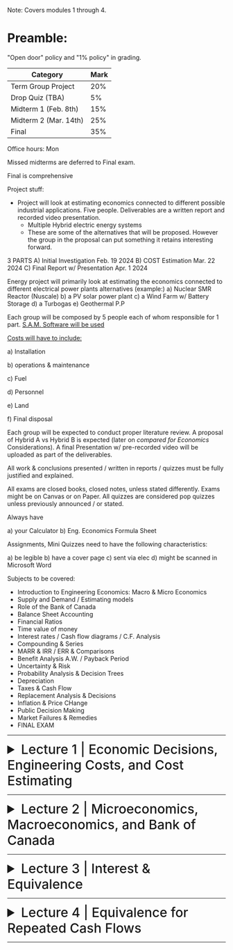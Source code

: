 Note: Covers modules 1 through 4.

# Preamble:

"Open door" policy and "1% policy" in grading.

| Category                     | Mark   |
|------------------------------|--------|
| Term Group Project           | 20%    |
| Drop Quiz (TBA)              | 5%     |
| Midterm 1 (Feb. 8th)         | 15%    |
| Midterm 2 (Mar. 14th)        | 25%    |
| Final                        | 35%    |

Office hours: Mon

Missed midterms are deferred to Final exam.

Final is comprehensive

Project stuff:

- Project will look at estimating economics connected to different possible industrial applications. Five people. Deliverables are a written report and recorded video presentation.
  - Multiple Hybrid electric energy systems
  - These are some of the alternatives that will be proposed. However the group in the proposal can put something it retains interesting forward.
 
3 PARTS
A) Initial Investigation Feb. 19 2024
B) COST Estimation Mar. 22 2024
C) Final Report w/ Presentation Apr. 1 2024

Energy project will primarily look at estimating the economics connected to different electrical power plants alternatives (example:)
a) Nuclear SMR Reactor (Nuscale)
b) a PV solar power plant
c) a Wind Farm w/ Battery Storage
d) a Turbogas
e) Geothermal P.P

Each group will be composed by 5 people each of whom responsible for 1 part. [S.A.M. Software will be used](https://sam.nrel.gov/)

<ins>Costs will have to include:</ins>

a) Installation

b) operations & maintenance

c) Fuel

d) Personnel

e) Land

f) Final disposal

Each group will be expected to conduct proper literature review. A proposal of Hybrid A vs Hybrid B is expected (later on *compared for Economics* Considerations). A final Presentation w/ pre-recorded video will be uploaded as part of the deliverables.

All work & conclusions presented / written in reports / quizzes must be fully justified and explained.

All exams are closed books, closed notes, unless stated differently. Exams might be on Canvas or on Paper. All quizzes are considered pop quizzes unless previously announced / or stated.

Always have

a) your Calculator
b) Eng. Economics Formula Sheet

Assignments, Mini Quizzes need to have the following characteristics:

a) be legible
b) have a cover page
c) sent via elec
d) might be scanned in Microsoft Word

Subjects to be covered:

- Introduction to Engineering Economics: Macro & Micro Economics
- Supply and Demand / Estimating models
- Role of the Bank of Canada
- Balance Sheet Accounting
- Financial Ratios
- Time value of money
- Interest rates / Cash flow diagrams / C.F. Analysis
- Compounding & Series
- MARR & IRR / ERR & Comparisons
- Benefit Analysis A.W. / Payback Period
- Uncertainty & Risk
- Probability Analysis & Decision Trees
- Depreciation
- Taxes & Cash Flow
- Replacement Analysis & Decisions
- Inflation & Price CHange
- Public Decision Making
- Market Failures & Remedies
- FINAL EXAM

---

<details>
  <summary style="font-size: 30px; font-weight: 500; cursor: pointer;">Lecture 1 | Economic Decisions, Engineering Costs, and Cost Estimating</summary>

# A Sea of Problems

Problems can be classified by levels of difficulty
- Simple (do not require much time or effort)
- Intermediate (primarily economic)
- Complex (mix of economic, political, and social/ethical)

# The Role of Engineering Economic Analysis

Engineering economic analysis is most suitable for intermediate problems and the economic aspects of complex problems. Such problems have the following characteristics:

1. The problem is *important* enough to justify serious thought and effort.
2. The problem can't be worked out in one's head-that is, a careful analysis *requires that we organize* the problem and all the various consequences.
3. The problem has economic aspects that are important in reaching a decision.

# The Decision-Making Process

![decision making](../static/EE_1_1.png)

## 1) Recognize the Problem - Once we are aware of the problem, we solve it as best we can

## 2) Define the goal or objective - The goal can be a grand, overall goal of a person or a firm, or it may be narrow and specific

## 3) Assemble Relevant Data - Obtaining information through market research or other data gathering is required. The time horizon of the problem (i.e. how long would it take to solve) must be assembled. A firm’s own accounting system is recognized as valuable data. Must also include financial consequences (costs and benefits):

- Market consequences
- Extra-market consequences
- Intangible consequences

## 4) Identify Feasible Alternatives
- Unless the best alternative is considered, the result will *always* be less than ideal
- Two types of alternatives are sometimes ignored:
  - Do-nothing” alternative
  - Unglamorous alternatives
- Ensure that all alternatives have been listed
- Impractical alternatives may lead to a better possibility

## 5) Select the Criteria for Determining the Best Alternative
- Define what we mean by “best” (i.e. term is variable and STC depending on problem)
- There must be at least one criterion, or a set of criteria, to evaluate which alternative is best
  - Ex. Maximum profit, minimize unemployment, create minimal disturbance to the environment, etc.

## 6) Construct a Model

The objective, relative data, feasible alternatives, and selection standards of the problem must be merged. In economic decision-making, this model is usually **mathematical.**

## 7) Predict the Outcomes for Each Alternative

To choose the best alternative, the outcomes for each alternative must be stated in a *comparable* way. 

The consequences of each alternative are usually evaluated in monetary terms, categorized by:

- Market consequences-where established market prices are available
- Extra-market consequences-no direct market prices, so priced indirectly
- Intangible consequences-valued by judgment, not monetary prices

In the short-term, costs and benefits can be considered to occur at the same time. A cash flow diagram is used to represent the timing of various costs and benefits. For longer-term problems, a common mistake is to assume that the current situation will be unchanged if the do-nothing alternative is chosen. *For example*, current profits may shrink or vanish as a result of the actions of competitors and the expectations of customers

## 8) Choose the Best Alternative

The right choice is the one that best meets the criteria after we have considered both the numerical and intangible consequences. Since intangible consequences are left out of the numerical calculations, they should be introduced into the decision-making at this point.

## 9) Audit the Results

An audit of the results is a comparison of what happened against the predictions.

Audits help *keep a project on track*, help *future estimates and assumptions*, and *provide an incentive* to give accurate estimates

# Ethics

Ethics can be described as **distinguishing right and wrong when making decisions**
- Establishing beliefs and moral obligations
- Defining values and fairness
- Determining duties and guidelines for conduct

Ethical decision-making requires:
- an understanding of the “context” of the problem,
- the possible choices, and
- the outcomes of each choice

## Ethical Dimensions in Decision-Making

In Canada, provincial and territorial associations of professional engineers are responsible for the regulation of the practice of engineering (Engineers Canada). For all engineers, difficulties arise when their actions are contrary to these written or internal codes.

## The Environment We Live In
The decision maker must ask who incurs the costs for the project and who receives the benefits. Ethical issues can be particularly difficult because there are often stakeholders with opposing viewpoints, and some of the data may be uncertain and hard to quantify.

(E.g., protecting the habitat of an endangered species versus flood-control projects that protect people, animals, and structures)

## Safety & Cost
Some of the most common and most difficult ethical dilemmas involve trade-offs between safety and cost. If a product is "too safe," it will be too expensive and it will not be used. And sometimes the cost is borne by one party and the risk by another. A balance must be struck between safety and cost.

## Emerging Issues and "Solutions"

Governments have prevented, limited, and exposed financial wrongdoing within corporations as a result of the latter breaching laws.

Globalization is an area of increasing importance within ethical considerations

## Importance of Ethics In Engineering and Engineering Economy

Mistakes can still be made even while acting ethically. The engineers' duty to speak out, within, and beyond their company is neccessary to protect the public.

# Engineering Decision Making for Current Costs
- If a decision is one where the results are known in a short period of time, it can be determined by:
  - Adding up costs and benefits between alternatives
  - Thereby, one can determine the best alternative

Example: (Tile for Plant Floor—fixed output)
- 1000 m<sup>2</sup>
- Tile A costs:
  - Purchase: $52/m<sup>2</sup>; Installation: $37,000
- Tile B costs:
  - Purchase: $63/m<sup>2</sup>; Installation: $28,000

Select Tile A to minimize cost for fixed output

![costs](../static/EE_1_2.png)

# Engineering Costs

## Fixed, Variable, Marginal, and Average Costs
- **Fixed**: Constant, unchanging costs
- **Variable**: Depends on the level of output or activity
- **Marginal**: Variable cost for one more unit
- **Average**: Total cost divided by the number of units
- **Break-even point**: The level of activity at which the total cost of providing the product, good, or service is equal to the revenue generated
- **Profit region**: Values of the variable x greater than the break-even point, where total revenue is greater than total costs
- **Loss region**: Values of the variable x less than the break-even point, where total cost is greater than total revenue

![costs](../static/EE_1_3.png)

### Problem
- A company operates a summer camp. The following cost data for a 12-week summer camp is as follows:
  - Charge per camper =$400/week
  - Variable cost per camper = $220/week
  - Fixed costs = $240,000 per summer season
  - Capacity per week = 200 campers

Determine the following:
- The total number of campers to breakeven for the season
- The profit if the camp is operated at 90% capacity
- The additional profit that can be made if a discount of $100 per week is given for another 10 campers

**a)** To break-even,

Total costs = Total revenue

240,000 + 220 (12)x = 400 (12)x

x = 240,000/ {(400 – 220)(12)} = 111 campers

**b)** 90% capacity

Number of campers = 0.90 (200) = 180

Profit = 180 (400) 12 – {240,000 + 180(12)(220) = $188,800

**c)** Additional profit = 10(12)(400 – 100) – 10(12)(220) = $9,600

- **Sunk Costs**
  - Money already spent due to a past decision
  - Should be disregarded in engineering economic analysis
- **Opportunity Costs**
  - The costs associated with a resource being used for an alternate task
  - Sometimes referred to as "forgone opportunity costs"
  - "An opportunity cost is the benefit that is forgone by engaging a business resource in a chosen activity instead of engaging that same resource in a forgone activity."
- **Recurring and Non-Recurring Costs**
  - Recurring: A cost that reoccurs at regular intervals
  - Non-recurring : One-of-a-kind cost recurring at irregular intervals
- **Incremental Costs**
  - Incremental: Cost differences between alternatives
- **Cash Costs versus Book Costs**
  - Cash costs: require a cash transaction out of one person’s pocket into the pocket of someone else
  - Book costs are recorded but are not transactions
    - Do not represent cash flows, thus are not included in engineering economic analysis
- **Life-Cycle Costs**
  - Designing products, goods, and services with a full and explicit recognition of the associated costs over their life cycles
  - Two key concepts:
    - The later a design change is made, the higher the cost
    - Decisions made early in the life cycle tend to “lock in” costs that will be incurred later

![life-cycle costs](../static/EE_1_4.png)

# Cost Estimating

**Types of Estimates**

- Rough Estimates
  - Quick/easy, high-level estimates where accuracy varies widely (accuracy of −30% to +60%)
- Budget Estimates
  - Used for budgeting projects where the accuracy is better than a rough estimate due to the extra effort used to make a determination (accuracy of −15% to +20%)
- Detailed Estimates
  - Estimates made from detailed designs using quantitative models and vendor quotes. High level of accuracy (accuracy of −3% to +5%)

**Difficulties in Estimation**

- One-of-a-Kind Estimates
  - First-run projects and projects that have never been done before
- Time and Effort Available
  - Human resources and time available for making estimates
 
## Estimating Models

- Per-Unit Model
  - Uses a per-unit factor (e.g., cost per square ft)
- Segmenting Model
  - “Divide and conquer” approach
  - Individual and component estimates are added together
- Cost Indexes
  - Historical change in costs as a ration relationship

![equations](../static/EE_1_5.png)

- Power-Sizing Model
  - Used to “scale up” or “scale down” known costs

![equations](../static/EE_1_6.png)

Where x is the power-sizing component
- x = 1.0 shows a linear power sizing component
- x < 1.0 shows the “economies” of scale
  - i.e., the more you buy, the cheaper per unit
- x > 1.0 shows a “diseconomies” of scale

- Triangulation
  - Approaching the estimate using different sources of data or different quantitative models to confirm the value initially calculated
- Improvement and the Learning Curve
  - A percentage or rate at which output is increased due to repetition
  
𝑇<sub>𝑁</sub> = 𝑇<sub>𝑖𝑛𝑖𝑡𝑖𝑎𝑙</sub> × 𝑁<sup>𝑏</sup>

- 𝑇<sub>𝑁</sub> = time required for Nth unit of production
- 𝑇<sub>𝑖𝑛𝑖𝑡𝑖𝑎𝑙</sub> = time required for the first unit of production
- 𝑁 = number of completed units
- 𝑏 = learning curve exponent

![equations](../static/EE_1_7.png)

• The Learning Curve: Problem
• In a complex assembly operation, it is found the learning curve rate is
70%. The standard time of 3 minutes per assembly is reached after the
110th unit.
• Calculate the time required for the very first unit.
• Calculate the time required for the 200th unit.

![solution](../static/EE_1_8.png)

## Estimating Benefits

Economic analysis often requires considering the benefits as well as the costs.

- Many of the same methods used to calculate costs can be used to calculate benefits
- Benefits are typically in the future, which sometimes makes them more difficult to estimate

# Cash Flow Diagrams
- Drawing a Cash Flow Diagram
- The Cash Flow Diagram (CFD) shows when all cash flows occur
- Look at Figure 1-7 and the $100 positive cash flow at the end of Period 2
- In a CFD, the end of Period N is always the same time as the beginning of Period N+1

![cashflowdiagram](../static/EE_1_9_1.png)

![cashflowdiagram](../static/EE_1_9_2.png)

## Categories of Cash Flow
- First cost: Expense of building or of buying and installing
- Operations and maintenance (O&M): Annual expense, such as electricity, labor, and minor repairs
- Salvage value: Receipt at project termination for sale or transfer of the equipment (can be a salvage cost)
- Revenues: Annual receipts due to sale of products or services
- Overhaul: Major capital expenditure that occurs during the life of the asset

</details>

---

<details>
  <summary style="font-size: 30px; font-weight: 500; cursor: pointer;">Lecture 2 | Microeconomics, Macroeconomics, and Bank of Canada</summary>

# Outline
- Differentiate between Microeconomics and Macroeconomics
- Learn the main principles of Microeconomics and Macroeconomics
- Understand the laws of supply and demand, price elasticity, utility theory
- Understand the role of Bank of Canada

# Macroeconomics vs. Microeconomics
| **MICROECONOMIC QUESTIONS** | **MACROECONOMIC QUESTIONS** |
|-------------------------|-------------------------|
| Go to business school or take a job? | How many people are employed in the economy as a whole? |
| What determines the salary offered by Citibank to John Smith, a new Columbia MBA? | What determines the overall salary levels paid to workers in a given year? |
| What determines the cost to a university or college of offering a new course? | What determines the overall level of prices in the economy as a whole? |
| What government policies should be adopted to make it easier for low-income students to attend college? | What government policies should be adopted to promote full employment and growth in the economy as a whole? |
| What determines whether Citibank opens a new office in Shanghai? | What determines the overall trade in goods, services and financial assets between the U.S. and the rest of the world? |

- Microeconomics focuses on how decisions are made by individuals and firms and the consequences of those decisions.
  - Example: How much it would cost for a university or college to offer a new course ─ the cost of the instructor’s salary, the classroom facilities, the class materials, and so on. Having determined the cost, the school can then decide whether or not to offer the course by weighing the costs and benefits.
- Macroeconomics examines the aggregate behavior of the economy (i.e. how the actions of all the individuals and firms in the economy interact to produce a particular level of economic performance as a whole).
  - Example: Overall level of prices in the economy (how high or how low they are relative to prices last year) rather than the price of a particular good or service.

# Microeconomics – Main Concepts
- Scarcity and rivalry
- Supply, demand and equilibrium
- Price elasticity
- Incentives and behaviors
- Utility theory
- Production theory
- Law of diminishing returns
- Law of increasing returns to scale
- Economic shortage and surplus
- Principle of comparative advantage
- Production possibilities
- Profit

## Individual Choice: The Core of Economics
- A resource is anything that can be used to produce something else.
  - Ex.: Land, labor, physical capital, human capital
- Resources are scarce—the quantity available isn’t large enough to satisfy all productive uses.
  - Ex.: Petroleum, lumber, intelligence
- Individual choice is the decision by an individual about what to do, which necessarily involves a decision about what not to do.
- Principles behind the individual choices include the following:
  - Resources are scarce.
  - The real cost of something is what you must give up to get it.
  - “How much?” is a decision at the margin.
  - People usually take advantage of opportunities to make themselves better off.

# Supply, Demand and Equilibrium
- The law of demand states that quantity purchased varies inversely with price. In other words, the higher the price, the lower the quantity demanded.
- The law of supply says that as the price of an item goes up, suppliers will attempt to maximize their profits by increasing the number of items for sale.
- Focuses on supply and demand as the driving forces behind the production, pricing, and consumption of goods and services.
- Consumers and producers of a good vary the price and quantity of the good traded between them until price hits an
- **equilibrium point**: total quantity of the goods demanded = total quantity of the goods supplied

![s&d](../static/EE_2_1_1.png)

![s&d](../static/EE_2_1_2.png)

![s&d](../static/EE_2_1_3.png)

## Price Elasticity of Demand
- An economic measure of the change in the quantity demanded or purchased of a product in relation to its price change.

Price Elasticity of Demand = % Change in Quantity Demanded / % Change in Price

- Price Elasticity of Demand < 1  => inelastic
  - e.g. oil, cigarettes
- Price Elasticity of Demand > 1  => elastic
  -  e.g. restaurant meals

![price elasticity demand](../static/EE_2_2_1.png)

## Price Elasticity of Supply
- An economic measure of the responsiveness to the supply of a good or service after a change in its market price. The supply of a good will increase when its price rises and will decrease when its price decreases.

Price Elasticity of Demand = % Change in Quantity Demanded / % Change in Price

- Price Elasticity of Supply < 1  => inelastic
- Price Elasticity of Supply > 1  => elastic

![price elasticity supply](../static/EE_2_2_2.png)

# Incentives and Behaviors
- Focuses on situations that motivate individuals or firms to behave in a certain way. Has two types:
  - Positive incentives
    - E.g., rewards and payments, social status, etc.
  - Disincentives or negative incentive
    - Fines and taxes
  - Incentives could backfire.
    - Paying people to donate blood.
    - Fining people if they are late to pick up their children from day-care.

## Utility Theory
Consumers will choose to purchase goods that will maximize their “utility,” depending on how much money they have available to spend.
- Usefulness, worth, values, benefit, satisfaction or happiness.

![law of increasing/decreasing](../static/EE_2_3.png)

# Macroeconomics – Main Concepts
- Circular Flow of Income
- Gross Domestic Product
- Measuring growth
- Unemployment
- Prices and inflation
- Aggregate demand and supply
- Labor productivity
- Recessions and expansions
- Macroeconomic policies


![circular flow model](../static/EE_2_4.png)


## Macroeconomics vs. Microeconomics
In macroeconomics, the behavior of the whole macroeconomy is, indeed, greater than the sum of individual actions and market outcomes.
- Example: **Paradox of thrift**: when families and businesses are worried about the possibility of economic hard times, they prepare by cutting their spending.
- This reduction in spending depresses the economy as consumers spend less and businesses react by laying off workers.
- As a result, families and businesses may end up worse off than if they hadn’t tried to act responsibly by cutting their spending.

Economic activity is measured using Gross Domestic Product (GDP). **Gross Domestic Product** is the market value of the final goods and services produced in a country during a given period.

## Macroeconomics: Theory and Policy
- In a **self-regulating economy**, problems such as unemployment are **resolved without government intervention**, through the working of the **invisible hand**.
- According to **Keynesian economics**, economic slumps are caused by inadequate spending and they can be mitigated by government intervention.
- **Monetary policy** uses changes in the quantity of money to alter interest rates and affect overall spending.
- **Fiscal policy** uses changes in government spending and taxes to affect overall spending.

# The Business Cycle
- The **business cycle** is the short-run alternation between economic downturns and economic upturns.
- A **depression** is a very deep and prolonged downturn.
- **Recessions** are periods of economic downturns when output and employment are falling.
- **Expansions**, sometimes called recoveries, are periods of economic upturns when output and employment are rising.
- The point at which the economy turns from expansion to recession is a **business-cycle peak**.
- The point at which the economy turns from recession to expansion is a **business-cycle trough**.

![business cycle](../static/EE_2_5_1.png)

![recessions + expansions](../static/EE_2_5_2.png)

![canada unemployment rate](../static/EE_2_5_3.png)

![us unemployment rate](../static/EE_2_5_4.png)

## Taming the Business Cycle
- Policy efforts undertaken to reduce the severity of recessions are called **stabilization policy**.
- One type of stabilization policy is **monetary policy**: changes in the quantity of money or the interest rate.
- The second type of stabilization policy is **fiscal policy**: changes in tax policy or government spending, or both.

## Central Banks
- A central bank is a financial institution that is responsible for overseeing the monetary system and policy of a nation or group of nations, regulating its money supply, and setting interest rates.
- Central banks enact monetary policy, by easing or tightening the money supply and availability of credit, central banks seek to keep a nation's economy on an even keel.
- A central bank sets requirements for the banking industry, such as the amount of cash reserves banks must maintain vis-à-vis their deposits. A central bank can be a lender of last resort to troubled financial institutions and even governments.
- The critical feature of a central bank—distinguishing it from commercial banks—is its legal monopoly status, which gives it the privilege to issue banknotes and cash. Private commercial banks are only permitted to issue demand liabilities, such as checking deposits.

### The Bank of Canada:
Main areas of responsibility
- The Bank of Canada is the nation's central bank. Its principal role is "to promote the economic and financial welfare of Canada"
- Monetary policy: The Bank influences the supply of money circulating in the economy, using its monetary policy framework to keep inflation low and stable.
- Financial system: The Bank promotes safe, sound and efficient financial systems, within Canada and internationally, and conducts transactions in financial markets in support of these objectives.
- Currency: The Bank designs, issues and distributes Canada’s bank notes.
- Funds management: The Bank is the "fiscal agent" for the Government of Canada, managing its public debt programs and foreign exchange reserves.
- Retail payments supervision: Under the Retail Payment Activities Act, the Bank will be responsible for supervising payment service providers.
</details>

---

<details>
  <summary style="font-size: 30px; font-weight: 500; cursor: pointer;">Lecture 3 | Interest & Equivalence</summary>

# The Role of Accounting
- Engineering economy focuses on the financial aspects of projects, whereas accounting focuses on the financial aspects of firms
- Three functions within businesses:
    1) Engineering economics: Analyzes economic impact of alternatives and projects over their life cycles
    2) Accounting: Determines the dollar impact of past decisions, reports on the economic viability of a unit or firm, and evaluates potential funding sources
    3) Management: Allocates available investment funds to projects, evaluates unit and firm performance, allocates resources, and selects and directs personnel
 
## Accounting for Business Transactions
- A business transaction involves two parties and the exchange of dollars (or the promise of dollars) for a product or service
  - Accounting functions:
    - Records, analyzes, and reports on transactions
    - Summarizes and analyzes financial data
    - Provides data for general accounting and cost accounting

# Primary Accounting Statements
- Balance sheet:
  - A firm’s financial condition at a specific time
  - Lists a firm’s assets, liabilities, and equity
- Income statement:
  - A firm’s performance over a period of time

## Balance Sheet

![balance sheet](../static/EE_3_1.png)

- Assets: Owned by the firm and have monetary value
- Liabilities: Dollar claims against the firm
  - Short-term (current): Due within one year
  - Long-term: Longer due dates (mortgages, bonds, loans, etc.)
- Equity (or net worth): represents funding from the firm and its owners (the shareholders)
  - At any point in time the difference between the total worth minus what is owed
- Fundamental accounting equation:
  - Assets = Liabilities + Equity
 
### Accounting

- For Engineered Industries
  - Total assets are $13,815,000
  - Total current and long-term liabilities are $2,180,000 and $1,200,000, respectively
  - Total equity is $10,435,000

- Fundamental accounting equation:
  - Assets = Liabilities + Equity
  - $13,815,000 = $3,380,000 + $10,435,000

- Working Capital
  - Working capital = Current assets – Current liabilities
  - For Engineered Industries, there would be $8,770,000 − $2,180,000 = $6,590,000 available in working capital

- Financial Ratios Derived from Balance Sheet Data
  - Firm’s health can be evaluated through ratios of quantities on the balance sheet
  - Current ratio = Current assets/Current liabilities
    - Shows the ability of a firm to cover current liabilities
    - Historically, firms have aimed to be at or above a ratio of 2.0
      - The current ratio is above 2 **(8,770,000/2,180,000 = 4.02)**

  - Acid-test ratio (or quick ratio) = Quick assets/Total current liabilities
    - With ~90 days
    - Shows the ability of a firm to pay debt quickly
    - Current inventories are excluded from quick assets due to the time required to sell them
    - Above 1
      - The acid-test ratio is well above 1 **[(1,940,000 + 950,000 + 4,100,000)/2,180,000 = 3.21]**

## Income statement
- Also known as the profit and loss statement
- Summarizes the firm’s revenues and expenses over a period of time (month, quarter, year, etc.)
- Used to evaluate revenue and expenses that occur in the interval between consecutive balance sheet statements
- The income statement reports the firm’s net income (profit) or loss by subtracting expenses from revenues
- Revenues − Expenses = Net profit (Loss)
- If revenues minus expenses is positive, there has been a profit; if it is negative, a loss has occurred

### Accounting

- For Engineered Industries
- Total revenues = $18,350,000
- Total expenses = $17,230,000
- **Net income = Revenues - Expenses**
  = $18,350,000 - $17,230,000
  = $1,120,000 before taxes
($730,000 after taxes)

- Financial Ratios Derived from Balance Sheet Data
- **Net Profit Ratio = Net profit/Net sales revenue**
  - Indicates cost efficiency of operations and firm’s ability to convert sales into profits
  - Net sales revenue equals sales minus returns and allowances
    - For Engineered Industries, the net profit ratio is **730,000/18,030,000 = 0.040 = 4.0%**
      
- **Interest Coverage Ratio = Total Income/Interest Payments**
  - Indicates how much revenue must drop to affect the firm’s ability to finance its debt
  - It should be at least 3.0 for industrial firms
  - Total income is total revenues minus all expenses except interest payments
    - Engineered Industries has an interest coverage ratio of **(18,350,000 − 17,110,000)/120,000 = 10.3**








</details>

---

<details>
  <summary style="font-size: 30px; font-weight: 500; cursor: pointer;">Lecture 4 | Equivalence for Repeated Cash Flows</summary>


</details>

---
